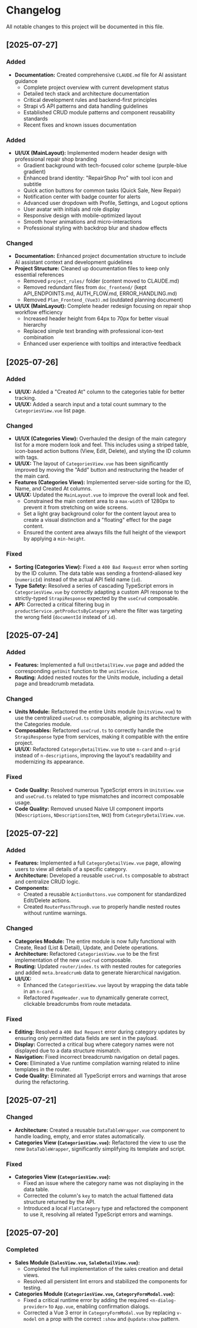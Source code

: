 # Changelog

All notable changes to this project will be documented in this file.

## [2025-07-27]

### Added
- **Documentation:** Created comprehensive `CLAUDE.md` file for AI assistant guidance
  - Complete project overview with current development status
  - Detailed tech stack and architecture documentation
  - Critical development rules and backend-first principles
  - Strapi v5 API patterns and data handling guidelines
  - Established CRUD module patterns and component reusability standards
  - Recent fixes and known issues documentation

### Added
- **UI/UX (MainLayout):** Implemented modern header design with professional repair shop branding
  - Gradient background with tech-focused color scheme (purple-blue gradient)
  - Enhanced brand identity: "RepairShop Pro" with tool icon and subtitle
  - Quick action buttons for common tasks (Quick Sale, New Repair)
  - Notification center with badge counter for alerts
  - Advanced user dropdown with Profile, Settings, and Logout options
  - User avatar with initials and role display
  - Responsive design with mobile-optimized layout
  - Smooth hover animations and micro-interactions
  - Professional styling with backdrop blur and shadow effects

### Changed
- **Documentation:** Enhanced project documentation structure to include AI assistant context and development guidelines
- **Project Structure:** Cleaned up documentation files to keep only essential references
  - Removed `project_rules/` folder (content moved to CLAUDE.md)
  - Removed redundant files from `doc_frontend/` (kept API_ENDPOINTS.md, AUTH_FLOW.md, ERROR_HANDLING.md)
  - Removed `Plan_Frontend_(Vue3).md` (outdated planning document)
- **UI/UX (MainLayout):** Complete header redesign focusing on repair shop workflow efficiency
  - Increased header height from 64px to 70px for better visual hierarchy
  - Replaced simple text branding with professional icon-text combination
  - Enhanced user experience with tooltips and interactive feedback

## [2025-07-26]

### Added
- **UI/UX:** Added a "Created At" column to the categories table for better tracking.
- **UI/UX:** Added a search input and a total count summary to the `CategoriesView.vue` list page.

### Changed
- **UI/UX (Categories View):** Overhauled the design of the main category list for a more modern look and feel. This includes using a striped table, icon-based action buttons (View, Edit, Delete), and styling the ID column with tags.
- **UI/UX:** The layout of `CategoriesView.vue` has been significantly improved by moving the "Add" button and restructuring the header of the main card.
- **Features (Categories View):** Implemented server-side sorting for the ID, Name, and Created At columns.
- **UI/UX:** Updated the `MainLayout.vue` to improve the overall look and feel.
  - Constrained the main content area to a `max-width` of 1280px to prevent it from stretching on wide screens.
  - Set a light gray background color for the content layout area to create a visual distinction and a "floating" effect for the page content.
  - Ensured the content area always fills the full height of the viewport by applying a `min-height`.

### Fixed
- **Sorting (Categories View):** Fixed a `400 Bad Request` error when sorting by the ID column. The data table was sending a frontend-aliased key (`numericId`) instead of the actual API field name (`id`).
- **Type Safety:** Resolved a series of cascading TypeScript errors in `CategoriesView.vue` by correctly adapting a custom API response to the strictly-typed `StrapiResponse` expected by the `useCrud` composable.
- **API:** Corrected a critical filtering bug in `productService.getProductsByCategory` where the filter was targeting the wrong field (`documentId` instead of `id`).

## [2025-07-24]

### Added
- **Features:** Implemented a full `UnitDetailView.vue` page and added the corresponding `getUnit` function to the `unitService`.
- **Routing:** Added nested routes for the Units module, including a detail page and breadcrumb metadata.

### Changed
- **Units Module:** Refactored the entire Units module (`UnitsView.vue`) to use the centralized `useCrud.ts` composable, aligning its architecture with the Categories module.
- **Composables:** Refactored `useCrud.ts` to correctly handle the `StrapiResponse` type from services, making it compatible with the entire project.
- **UI/UX:** Refactored `CategoryDetailView.vue` to use `n-card` and `n-grid` instead of `n-descriptions`, improving the layout's readability and modernizing its appearance.

### Fixed
- **Code Quality:** Resolved numerous TypeScript errors in `UnitsView.vue` and `useCrud.ts` related to type mismatches and incorrect composable usage.
- **Code Quality:** Removed unused Naive UI component imports (`NDescriptions`, `NDescriptionsItem`, `NH3`) from `CategoryDetailView.vue`.

## [2025-07-22]

### Added
- **Features:** Implemented a full `CategoryDetailView.vue` page, allowing users to view all details of a specific category.
- **Architecture:** Developed a reusable `useCrud.ts` composable to abstract and centralize CRUD logic.
- **Components:** 
  - Created a reusable `ActionButtons.vue` component for standardized Edit/Delete actions.
  - Created `RouterPassThrough.vue` to properly handle nested routes without runtime warnings.

### Changed
- **Categories Module:** The entire module is now fully functional with Create, Read (List & Detail), Update, and Delete operations.
- **Architecture:** Refactored `CategoriesView.vue` to be the first implementation of the new `useCrud` composable.
- **Routing:** Updated `router/index.ts` with nested routes for categories and added `meta.breadcrumb` data to generate hierarchical navigation.
- **UI/UX:** 
  - Enhanced the `CategoriesView.vue` layout by wrapping the data table in an `n-card`.
  - Refactored `PageHeader.vue` to dynamically generate correct, clickable breadcrumbs from route metadata.

### Fixed
- **Editing:** Resolved a `400 Bad Request` error during category updates by ensuring only permitted data fields are sent in the payload.
- **Display:** Corrected a critical bug where category names were not displayed due to a data structure mismatch.
- **Navigation:** Fixed incorrect breadcrumb navigation on detail pages.
- **Core:** Eliminated a Vue runtime compilation warning related to inline templates in the router.
- **Code Quality:** Eliminated all TypeScript errors and warnings that arose during the refactoring.

## [2025-07-21]

### Changed
- **Architecture:** Created a reusable `DataTableWrapper.vue` component to handle loading, empty, and error states automatically.
- **Categories View (`CategoriesView.vue`):** Refactored the view to use the new `DataTableWrapper`, significantly simplifying its template and script.

### Fixed
- **Categories View (`CategoriesView.vue`):**
  - Fixed an issue where the category name was not displaying in the data table.
  - Corrected the column's `key` to match the actual flattened data structure returned by the API.
  - Introduced a local `FlatCategory` type and refactored the component to use it, resolving all related TypeScript errors and warnings.

## [2025-07-20]

### Completed
- **Sales Module (`SalesView.vue`, `SaleDetailView.vue`):**
  - Completed the full implementation of the sales creation and detail views.
  - Resolved all persistent lint errors and stabilized the components for testing.
- **Categories Module (`CategoriesView.vue`, `CategoryFormModal.vue`):**
  - Fixed a critical runtime error by adding the required `<n-dialog-provider>` to `App.vue`, enabling confirmation dialogs.
  - Corrected a Vue 3 error in `CategoryFormModal.vue` by replacing `v-model` on a prop with the correct `:show` and `@update:show` pattern.
